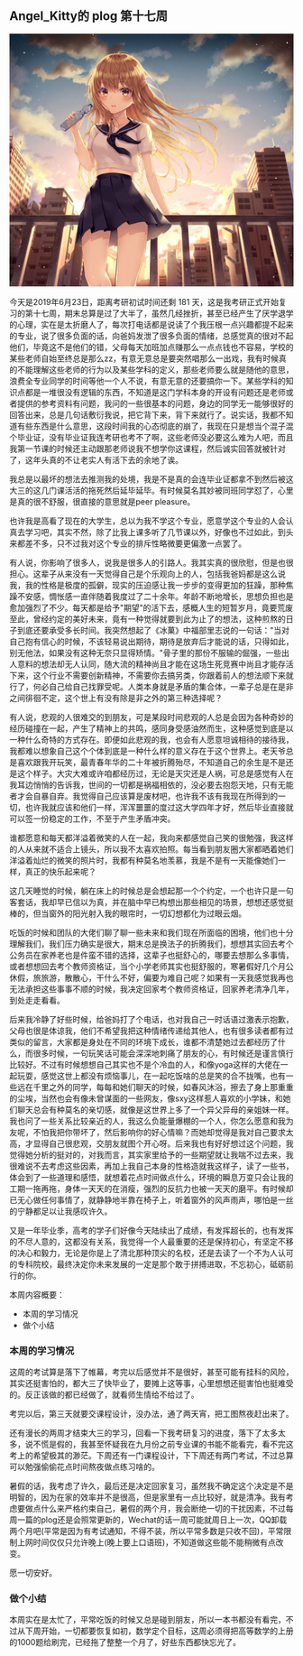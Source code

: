 ## Angel_Kitty的 plog 第十七周

![plog17](./sources/2019_06_23/figure/page.jpg)

今天是2019年6月23日，距离考研初试时间还剩 181 天，这是我考研正式开始复习的第十七周，期末总算是过了大半了，虽然几经挫折，甚至已经产生了厌学退学的心理，实在是太折磨人了，每次打电话都是说读了个我压根一点兴趣都提不起来的专业，说了很多负面的话，向爸妈发泄了很多负面的情绪，总感觉真的很对不起他们，毕竟这不是他们的错，父母每天加班加点赚那么一点点钱也不容易，学校的某些老师自始至终总是那么zz，有意无意总是要突然唱那么一出戏，我有时候真的不能理解这些老师的行为以及某些学科的定义，那些老师要么就是随他的意思，浪费全专业同学的时间等他一个人不说，有意无意的还要搞你一下。某些学科的知识点都是一堆很没有逻辑的东西，不知道是这门学科本身的开设有问题还是老师或者提供的参考资料有问题，我问的一些很基本的问题，身边的同学无一能够很好的回答出来，总是几句话敷衍我说，把它背下来，背下来就行了。说实话，我都不知道有些东西是什么意思，这段时间我的心态彻底的崩了，我现在只是想当个混子混个毕业证，没有毕业证我连考研也考不了啊，这些老师没必要这么难为人吧，而且我第一节课的时候还主动跟那老师说我不想学你这课程，然后诚实回答就被针对了，这年头真的不让老实人有活下去的余地了诶。

我总是以最坏的想法去推测我的处境，我是不是真的会连毕业证都拿不到然后被这大三的这几门课活活的拖死然后延毕延毕。有时候莫名其妙被同班同学怼了，心里是真的很不舒服，很直接的意思就是peer pleasure。

也许我是高看了现在的大学生，总以为我不学这个专业，愿意学这个专业的人会认真去学习吧，其实不然，除了比我上课多听了几节课以外，好像也不过如此，到头来都差不多，只不过我对这个专业的排斥性略微要更偏激一点罢了。

有人说，你影响了很多人，说我是很多人的引路人。我其实真的很欣慰，但是也很担心。这辈子从来没有一天觉得自己是个乐观向上的人，包括我爸妈都是这么说我，我的性格是极度的孤僻，现实的压迫感让我一步步的变得更加的狂躁，那种焦躁不安感，惆怅感一直伴随着我度过了二十余年。年龄不断地增长，思想负担也是愈加强烈了不少。每天都是给予"期望"的活下去，感概人生的短暂岁月，竟要荒废至此，曾经约定的美好未来，竟有一种觉得就要到此为止了的想法，这种煎熬的日子到底还要承受多长时间。我突然想起了《冰菓》中福部里志说的一句话："当对自己抱有信心的时候，不该轻易说出期待，期待是放弃后才能说的话，只得如此，别无他法，如果没有这种无奈只显得矫情。"骨子里的那份不服输的倔强，一些出人意料的想法却无人认同，随大流的精神尚且才能在这场生死竞赛中尚且才能存活下来，这个行业不需要创新精神，不需要你去搞另类，你跟着前人的想法顺下来就行了，何必自己给自己找罪受呢。人类本身就是矛盾的集合体，一辈子总是在是非之间徘徊不定，这个世上有没有除是非之外的第三种选择呢？

有人说，悲观的人很难交的到朋友，可是某段时间悲观的人总是会因为各种奇妙的经历碰撞在一起，产生了精神上的共鸣，感同身受感油然而生，这种感觉到底是以一种什么奇特的方式存在。即便如此悲观的我，也会有人愿意坦诚相待的接待我，我都难以想象自己这个个体到底是一种什么样的意义存在于这个世界上。老天爷总是喜欢跟我开玩笑，最青春年华的二十年被折腾殆尽，不知道自己的余生是不是还是这个样子。大灾大难或许咱都经历过，无论是天灾还是人祸，可总是感觉有人在我耳边悄悄的告诉我，世间的一切都是祸福相依的，没必要去抱怨天地，只有无能者才会自暴自弃。我觉得自己应该算是废材吧，也许我不该有我现在所得到的一切，也许我就应该和他们一样，浑浑噩噩的度过这大学四年才好，然后毕业直接就可以签一份稳定的工作，不至于产生矛盾冲突。

谁都愿意和每天都洋溢着微笑的人在一起，我向来都感觉自己笑的很勉强，我这样的人从来就不适合上镜头，所以我不太喜欢拍照。每当看到朋友圈大家都晒着她们洋溢着灿烂的微笑的照片时，我都有种莫名地羡慕，我是不是有一天能像她们一样，真正的快乐起来呢？

这几天睡觉的时候，躺在床上的时候总是会想起那一个个约定，一个也许只是一句客套话，我却早已信以为真，并在脑中早已构想出那些相见的场景，想想还感觉挺棒的，但当窗外的阳光射入我的眼帘时，一切幻想都化为过眼云烟。

吃饭的时候和团队的大佬们聊了聊一些未来和我们现在所面临的困境，他们也十分理解我们，我们压力确实是很大，期末总是换法子的折腾我们，想想其实回去考个公务员在家养老也是件蛮不错的选择，这辈子也挺舒心的，哪要去想那么多事情，或者想想回去考个教师资格证，当个小学老师其实也挺舒服的，寒暑假好几个月公休假，旅旅游，散散心，干什么不好，偏要为难自己呢？如果有一天我感觉我再也无法承担这些事事不顺的时候，我决定回家考个教师资格证，回家养老清净几年，到处走走看看。

后来我冷静了好些时候，给爸妈打了个电话，也对我自己一时话语过激表示抱歉，父母也很是体谅我，他们不希望我把这种情绪传递给其他人，也有很多读者都有过类似的留言，大家都是身处在不同的环境下成长，谁都不清楚她过去都经历了什么，而很多时候，一句玩笑话可能会深深地刺痛了朋友的心，有时候还是谨言慎行比较好。不过有时候想想自己其实也不是个冷血的人，和像yoga这样的大佬在一起玩耍，感觉这世上都没有烦恼事儿，在一起吃饭啥的总是笑的合不拢嘴，也有一些远在千里之外的同学，每每和她们聊天的时候，如春风沐浴，擦去了身上那重重的尘埃，当然也会有像未曾谋面的一些网友，像sxy这样惹人喜欢的小学妹，和她们聊天总会有种莫名的亲切感，就像是这世界上多了一个异父异母的亲姐妹一样。我也问了一些关系比较亲近的人，我这么负能量爆棚的一个人，你怎么愿意和我为友呢，不怕我把你带坏了，然后影响你的好心情嘛？而她却觉得是我对自己要求太高，才显得自己很悲观，交朋友就图个开心呀。后来我也有好好想过这个问题，我觉得她分析的挺对的，对我而言，其实家里给予的一些期望就让我喘不过去来，我很难说不去考虑这些因素，再加上我自己本身的性格造就我这样子，读了一些书，体会到了一些道理和感悟，就想着花点时间做点什么，环境的瞬息万变只会让我的工期一拖再拖，身体一天天的在消瘦，强烈的反抗力也被一天天的磨平。有时候却已无心做任何事情了，就静静地半靠在椅子上，听着窗外的风声雨声，哪怕是一丝的宁静都足以让我感叹许久。

又是一年毕业季，高考的学子们好像今天陆续出了成绩，有发挥超长的，也有发挥的不尽人意的，这都没有关系，我觉得一个人最重要的还是保持初心，有坚定不移的决心和毅力，无论是你是上了清北那种顶尖的名校，还是去读了一个不为人认可的专科院校，最终决定你未来发展的一定是那个敢于拼搏进取，不忘初心，砥砺前行的你。

本周内容概要：

- 本周的学习情况
- 做个小结

### 本周的学习情况

这周的考试算是落下了帷幕，考完以后感觉并不是很好，甚至可能有挂科的风险，其实还挺害怕的，都大三了快毕业了，要摊上这等事，心里想想还挺害怕也挺难受的。反正该做的都已经做了，就看师生情给不给过了。

考完以后，第三天就要交课程设计，没办法，通了两天宵，把工图熬夜赶出来了。

还有漫长的两周才结束大三的学习，回看一下我考研复习的进度，落下了太多太多，说不慌是假的，我甚至怀疑我在九月份之前专业课的书能不能看完，看不完这考上的希望极其的渺茫。下周还有一门课程设计，下下周还有两门考试，不过总算可以勉强偷偷花点时间熬夜做点练习啥的。

暑假的话，我考虑了许久，最后还是决定回家复习，虽然我不确定这个决定是不是明智的，因为在家的效率并不是很高，但是家里有一点比较好，就是清净。我有考虑要做点什么来严格约束自己，暑假的两个月，我会断绝一切的干扰因素，不过每周一篇的plog还是会照常更新的，Wechat的话一周可能就周日上一次，QQ卸载两个月吧(平常是因为有考试通知，不得不装，所以平常多数是只收不回)，平常限制上网时间仅仅只允许晚上(晚上要上口语班)，不知道做这些能不能稍微有点改变。

愿一切安好。

### 做个小结

本周实在是太忙了，平常吃饭的时候又总是碰到朋友，所以一本书都没有看完，不过从下周开始，一切都要恢复如初，数学定个目标，这周必须得把高等数学的上册的1000题给刷完，已经拖了整整一个月了，好些东西都快忘光了。

